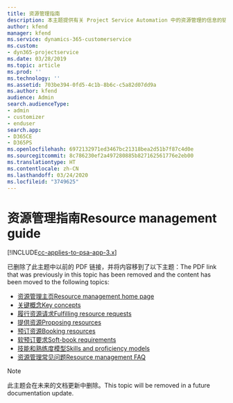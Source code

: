 ```yaml
---
title: 资源管理指南
description: 本主题提供有关 Project Service Automation 中的资源管理的信息的链接
author: kfend
manager: kfend
ms.service: dynamics-365-customerservice
ms.custom:
- dyn365-projectservice
ms.date: 03/28/2019
ms.topic: article
ms.prod: ''
ms.technology: ''
ms.assetid: 703be394-0fd5-4c1b-8b6c-c5a82d07dd9a
ms.author: kfend
audience: Admin
search.audienceType:
- admin
- customizer
- enduser
search.app:
- D365CE
- D365PS
ms.openlocfilehash: 6972132971ed3467bc21318bea2d51b7f87c4d0e
ms.sourcegitcommit: 8c786230ef2a497280885b827162561776e2eb00
ms.translationtype: HT
ms.contentlocale: zh-CN
ms.lasthandoff: 03/24/2020
ms.locfileid: "3749625"
---
```

# <a name="resource-management-guide"></a><span data-ttu-id="84dad-103">资源管理指南</span><span class="sxs-lookup"><span data-stu-id="84dad-103">Resource management guide</span></span>

[!INCLUDE[cc-applies-to-psa-app-3.x](../../includes/cc-applies-to-psa-app-3x.md)]

<span data-ttu-id="84dad-104">已删除了此主题中以前的 PDF 链接，并将内容移到了以下主题：</span><span class="sxs-lookup"><span data-stu-id="84dad-104">The PDF link that was previously in this topic has been removed and the content has been moved to the following topics:</span></span>

- [<span data-ttu-id="84dad-105">资源管理主页</span><span class="sxs-lookup"><span data-stu-id="84dad-105">Resource management home page</span></span>](../resource-management-home-page.md)
- [<span data-ttu-id="84dad-106">关键概念</span><span class="sxs-lookup"><span data-stu-id="84dad-106">Key concepts</span></span>](../reports-key-concepts.md)
- [<span data-ttu-id="84dad-107">履行资源请求</span><span class="sxs-lookup"><span data-stu-id="84dad-107">Fulfilling resource requests</span></span>](../resource-management-fulfill-requests.md)
- [<span data-ttu-id="84dad-108">提供资源</span><span class="sxs-lookup"><span data-stu-id="84dad-108">Proposing resources</span></span>](../resource-management-propose-resources.md)
- [<span data-ttu-id="84dad-109">预订资源</span><span class="sxs-lookup"><span data-stu-id="84dad-109">Booking resources</span></span>](../resource-management-book-resources-scheduleboard.md)
- [<span data-ttu-id="84dad-110">软预订要求</span><span class="sxs-lookup"><span data-stu-id="84dad-110">Soft-book requirements</span></span>](../resource-management-softbook-requirements.md)
- [<span data-ttu-id="84dad-111">技能和熟练度模型</span><span class="sxs-lookup"><span data-stu-id="84dad-111">Skills and proficiency models</span></span>](../resource-management-skills-proficiency.md)
- [<span data-ttu-id="84dad-112">资源管理常见问题</span><span class="sxs-lookup"><span data-stu-id="84dad-112">Resource management FAQ</span></span>](../resource-management-faq.md)

> [!NOTE]
> <span data-ttu-id="84dad-113">此主题会在未来的文档更新中删除。</span><span class="sxs-lookup"><span data-stu-id="84dad-113">This topic will be removed in a future documentation update.</span></span> 
